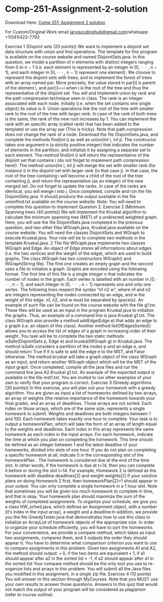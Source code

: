 # Comp-251-Assignment-2-solution

Download Here: [Comp 251: Assignment 2 solution](https://jarviscodinghub.com/assignment/comp-251-assignment-2-solution/)

For Custom/Original Work email jarviscodinghub@gmail.com/whatsapp +1(541)423-7793

Exercise 1 (Disjoint sets (20 points)) We want to implement a disjoint set data structure with union
and find operations. The template for this program is available on the course website and named
DisjointSets.java.
In this question, we model a partition of n elements with distinct integers ranging from 0 to n − 1 (i.e.
each element is represented by an integer in [0, · · · , n − 1], and each integer in [0, · · · , n − 1] represent
one element). We choose to represent the disjoint sets with trees, and to implement the forest of trees
with an array named par. More precisely, the value stored in par[i] is parent of the element i, and
par[i]==i when i is the root of the tree and thus the representative of the disjoint set.
You will and implement union by rank and the path compression technique seen in class. The rank is an
integer associated with each node. Initially (i.e. when the set contains one single object) its value is 0.
Union operations link the root of the tree with smaller rank to the root of the tree with larger rank. In
case of the rank of both trees is the same, the rank of the new root increases by 1. You can implement
the rank with an specific array (called rank) that has been added to the template) or use the array par
(This is tricky). Note that path compression does not change the rank of a node.
Download the file DisjointSets.java, and complete the methods find(int i) as well as
union(int i, int j). The constructor takes one argument n (a strictly positive integer) that indicates the number of elements in the partition, and initialize it by assigning a separate set to each element.
The method find(int i) will return the representative of the disjoint set that contains i (do not
forget to implement path compression here!). The method union(int i, int j) will merge the
set with smaller rank (for instance i) in the disjoint set with larger rank (in that case j). In that case,
the root of the tree containing i will become a child of the root of the tree containing j), and return the
representative (as an integer) of the new merged set. Do not forget to update the ranks. In case of the
ranks are identical, you will merge i into j.
Once completed, compile and run the file DisjointSets.java. It should produce the output available in the file unionfind.txt available on the course website.
Note: You will need to complete this question to implement Question 2.
Exercise 2 (Minimum Spanning trees (40 points)) We will implement the Kruskal algorithm to calculate the minimum spanning tree (MST) of a undirected weighted graph. Here, you will use the
file DisjointSets.java completed in the previous question, and two other files WGraph.java,
Kruskal.java available on the course website. You will need the classes DisjointSets and
WGraph to execute Kruskal.java. Your role will be to complete two methods in the template
Kruskal.java.
2
The file WGraph.java implements two classes WGraph and Edge. An object of Edge stores all informations about edges (i.e. the two vertices and the weight of the edge), which are used to build graphs.
The class WGraph has two constructors WGraph() and WGraph(String file). The first one
creates an empty graph and the second uses a file to initialize a graph. Graphs are encoded using the
following format. The first line of this file is a single integer n that indicates the number of nodes in
the graph. Each vertex is labelled with an number in [0, · · · , n − 1], and each integer in [0, · · · , n − 1]
represents one and only one vertex. The following lines respect the syntax “n1 n2 w”, where n1 and n2
are integers representing the nodes connected by an edge, and w the weight of this edge. n1, n2, and w
must be separated by space(s). An example of such file can be found on the course website with the file
g1.txt. These files will be used as an input in the program Kruskal.java to initialize the graphs.
Thus, an example of a command line is java Kruskal g1.txt.
The class WGraph also provide a method addEdge(Edge e) that adds an edge to a graph (i.e. an
object of this class). Another method listOfEdgesSorted() allows you to access the list of edges
of a graph in increasing order of their weight.
You task will be to complete the two static methods isSafe(DisjointSets p, Edge e) and
kruskal(WGraph g) in Kruskal.java. The method isSafe considers a partition of the nodes
p and an edge e, and should return True if it is safe to add the edge e to the MST, and False otherwise.
The method kruskal will take a graph object of the class WGraph as an input, and return another
WGraph object which will be the MST of the input graph.
Once completed, compile all the java files and run the command line java A2.Kruskal g1.txt.
An example of the expected output is available in the file mst1.txt. You are invited to run other
examples of your own to verify that your program is correct.
Exercise 3 (Greedy algorithms (30 points)) In this exercise, you will plan out your homework with
a greedy algorithm. You are given as input a list of homeworks defined by two arrays, an array of
weights (the relative importance of the homework towards your final grade), and an array of deadlines.
Those arrays are not sorted. Each index on those arrays, which are of the same size, represents a single
homework to submit. Weights and deadlines are both integers between 1 and 100. Each homework
takes exactly one hour to complete. Your task is to output a homeworkPlan, which will take the form
of an array of length equal to the weights and deadlines. Each index in this array represents the same
homework as each index in the input arrays. For each homework, indicate the time at which you plan on
completing the homework. This time should be defined as an integer between 1 and the latest deadline of
your homeworks, divided into slots of one hour. If you do not plan on completing a specific homework
at all, indicate 0 in the corresponding slot of the homeworkPlan . The homework is considered due
at the end of the time slot. In other words, if the homework is due at t=14, then you can complete it
before or during the slot t=14. For example, Homework 2 is defined as the homework with deadline
deadlines[2] and weight weights[2] If your solution plans on doing Homework 2 first, then
homeworkPlan[2]=1 should appear in your output. You can only complete a single homework in a
1 hour slot. Note that sometimes you will be given too much homework to complete in time, and that is
okay.
Your homework plan should maximize the sum of the weights of completed assignments.
To organize your schedule, we give you a class HW_sched.java, which defines an Assignment
object, with a number (it’s index in the input array), a weight and a deadline.In addition, we provide
you the file GreedyTester.java that demonstrates how to use this class to initialize an ArrayList of
homework objects of the appropriate size.
In order to organize your schedule efficiently, you will have to sort the homeworks. For your convenience, we provide a compare method, which takes as input two assignments, compares them, and
3
outputs the order they should appear it. You have to determine what comparison criterion you want to
use to compare assignments in this problem. Given two assignments A1 and A2, the method should
output:
• 0, if the two items are equivalent
• 1, if a1 should appear after a2 in the sorted list
• -1, if a2 should appear after a1 in the sorted list
Your compare method should be the only tool you use to re-organize lists and arrays in this problem.
You will submit all the Java files you modified in this assignment, in a single zip file.
Exercise 4 (10 points) You will answer to this section through MyCourses. Note that you MUST use
your own results to answer those questions. Answers to this quiz that would not match the output of your
program will be considered as plagiarism (refer to course outline).
